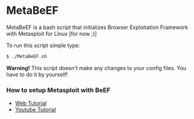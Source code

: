 # MetaBeEF
MetaBeEF is a bash script that initializes Browser Exploitation Framework with Metasploit for Linux [for now ;)]

To run this script simple type:
```sh
$ ./MetaBeEF.sh
```
**Warning!** This script doesn't make any changes to your config files. You have to do it by yourself!


### How to setup Metasploit with BeEF
- [Web Tutorial](https://sathisharthars.com/2014/07/23/integrating-metasploit-with-browser-exploitation-framework/)
- [Youtube Tutorial](https://www.youtube.com/watch?v=eHhoPzEgA7I)
